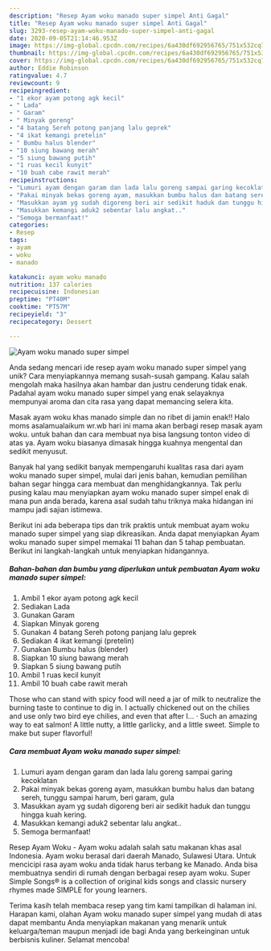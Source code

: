 ```yaml
---
description: "Resep Ayam woku manado super simpel Anti Gagal"
title: "Resep Ayam woku manado super simpel Anti Gagal"
slug: 3293-resep-ayam-woku-manado-super-simpel-anti-gagal
date: 2020-09-05T21:14:46.953Z
image: https://img-global.cpcdn.com/recipes/6a430df692956765/751x532cq70/ayam-woku-manado-super-simpel-foto-resep-utama.jpg
thumbnail: https://img-global.cpcdn.com/recipes/6a430df692956765/751x532cq70/ayam-woku-manado-super-simpel-foto-resep-utama.jpg
cover: https://img-global.cpcdn.com/recipes/6a430df692956765/751x532cq70/ayam-woku-manado-super-simpel-foto-resep-utama.jpg
author: Eddie Robinson
ratingvalue: 4.7
reviewcount: 9
recipeingredient:
- "1 ekor ayam potong agk kecil"
- " Lada"
- " Garam"
- " Minyak goreng"
- "4 batang Sereh potong panjang lalu geprek"
- "4 ikat kemangi pretelin"
- " Bumbu halus blender"
- "10 siung bawang merah"
- "5 siung bawang putih"
- "1 ruas kecil kunyit"
- "10 buah cabe rawit merah"
recipeinstructions:
- "Lumuri ayam dengan garam dan lada lalu goreng sampai garing kecoklatan"
- "Pakai minyak bekas goreng ayam, masukkan bumbu halus dan batang sereh, tunggu sampai harum, beri garam, gula"
- "Masukkan ayam yg sudah digoreng beri air sedikit haduk dan tunggu hingga kuah kering."
- "Masukkan kemangi aduk2 sebentar lalu angkat.."
- "Semoga bermanfaat!"
categories:
- Resep
tags:
- ayam
- woku
- manado

katakunci: ayam woku manado 
nutrition: 137 calories
recipecuisine: Indonesian
preptime: "PT40M"
cooktime: "PT57M"
recipeyield: "3"
recipecategory: Dessert

---
```



![Ayam woku manado super simpel](https://img-global.cpcdn.com/recipes/6a430df692956765/751x532cq70/ayam-woku-manado-super-simpel-foto-resep-utama.jpg)

Anda sedang mencari ide resep ayam woku manado super simpel yang unik? Cara menyiapkannya memang susah-susah gampang. Kalau salah mengolah maka hasilnya akan hambar dan justru cenderung tidak enak. Padahal ayam woku manado super simpel yang enak selayaknya mempunyai aroma dan cita rasa yang dapat memancing selera kita.

Masak ayam woku khas manado simple dan no ribet di jamin enak!! Halo moms asalamualaikum wr.wb hari ini mama akan berbagi resep masak ayam woku. untuk bahan dan cara membuat nya bisa langsung tonton video di atas ya. Ayam woku biasanya dimasak hingga kuahnya mengental dan sedikit menyusut.

Banyak hal yang sedikit banyak mempengaruhi kualitas rasa dari ayam woku manado super simpel, mulai dari jenis bahan, kemudian pemilihan bahan segar hingga cara membuat dan menghidangkannya. Tak perlu pusing kalau mau menyiapkan ayam woku manado super simpel enak di mana pun anda berada, karena asal sudah tahu triknya maka hidangan ini mampu jadi sajian istimewa.


Berikut ini ada beberapa tips dan trik praktis untuk membuat ayam woku manado super simpel yang siap dikreasikan. Anda dapat menyiapkan Ayam woku manado super simpel memakai 11 bahan dan 5 tahap pembuatan. Berikut ini langkah-langkah untuk menyiapkan hidangannya.

<!--inarticleads1-->

##### Bahan-bahan dan bumbu yang diperlukan untuk pembuatan Ayam woku manado super simpel:

1. Ambil 1 ekor ayam potong agk kecil
1. Sediakan  Lada
1. Gunakan  Garam
1. Siapkan  Minyak goreng
1. Gunakan 4 batang Sereh potong panjang lalu geprek
1. Sediakan 4 ikat kemangi (pretelin)
1. Gunakan  Bumbu halus (blender)
1. Siapkan 10 siung bawang merah
1. Siapkan 5 siung bawang putih
1. Ambil 1 ruas kecil kunyit
1. Ambil 10 buah cabe rawit merah


Those who can stand with spicy food will need a jar of milk to neutralize the burning taste to continue to dig in. I actually chickened out on the chilies and use only two bird eye chilies, and even that after I… · Such an amazing way to eat salmon! A little nutty, a little garlicky, and a little sweet. Simple to make but super flavorful! 

<!--inarticleads2-->

##### Cara membuat Ayam woku manado super simpel:

1. Lumuri ayam dengan garam dan lada lalu goreng sampai garing kecoklatan
1. Pakai minyak bekas goreng ayam, masukkan bumbu halus dan batang sereh, tunggu sampai harum, beri garam, gula
1. Masukkan ayam yg sudah digoreng beri air sedikit haduk dan tunggu hingga kuah kering.
1. Masukkan kemangi aduk2 sebentar lalu angkat..
1. Semoga bermanfaat!


Resep Ayam Woku - Ayam woku adalah salah satu makanan khas asal Indonesia. Ayam woku berasal dari daerah Manado, Sulawesi Utara. Untuk mencicipi rasa ayam woku anda tidak harus terbang ke Manado. Anda bisa membuatnya sendiri di rumah dengan berbagai resep ayam woku. Super Simple Songs® is a collection of original kids songs and classic nursery rhymes made SIMPLE for young learners. 

Terima kasih telah membaca resep yang tim kami tampilkan di halaman ini. Harapan kami, olahan Ayam woku manado super simpel yang mudah di atas dapat membantu Anda menyiapkan makanan yang menarik untuk keluarga/teman maupun menjadi ide bagi Anda yang berkeinginan untuk berbisnis kuliner. Selamat mencoba!
